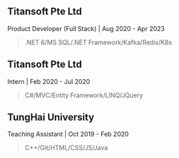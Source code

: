 ## Titansoft Pte Ltd
  Product Developer (Full Stack) | Aug 2020 - Apr 2023
> .NET 6/MS SQL/.NET Framework/Kafka/Redis/K8s

## Titansoft Pte Ltd
  Intern | Feb 2020 - Jul 2020
> C#/MVC/Entity Framework/LINQ/JQuery

## TungHai University
  Teaching Assistant | Oct 2019 - Feb 2020
> C++/Git/HTML/CSS/JS/Java


<!--
**Chenyuting0916/Chenyuting0916** is a ✨ _special_ ✨ repository because its `README.md` (this file) appears on your GitHub profile.

Here are some ideas to get you started:

- 🔭 I’m currently working on ...
- 🌱 I’m currently learning ...
- 👯 I’m looking to collaborate on ...
- 🤔 I’m looking for help with ...
- 💬 Ask me about ...
- 📫 How to reach me: ...
- 😄 Pronouns: ...
- ⚡ Fun fact: ...
-->
